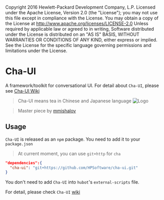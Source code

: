 ###
Copyright 2016 Hewlett-Packard Development Company, L.P.
Licensed under the Apache License, Version 2.0 (the "License");
you may not use this file except in compliance with the License.
You may obtain a copy of the License at
http://www.apache.org/licenses/LICENSE-2.0
Unless required by applicable law or agreed to in writing,
Software distributed under the License is distributed on an "AS IS" BASIS,
WITHOUT WARRANTIES OR CONDITIONS OF ANY KIND, either express or implied.
See the License for the specific language governing permissions and limitations under the License.
###


# Cha-UI
A framework/toolkit for conversational UI. For detail about `Cha-UI`, please see [Cha-UI Wiki](https://github.com/HPSoftware/cha/wiki)

> Cha-UI means tea in Chinese and Japanese language
![Logo](https://github.com/HPSoftware/cha-ui/wiki/Cha_small.png)

> Master piece by [mmishalov](https://hpesw-chatops-dev.slack.com/team/mmishalov)

## Usage

`Cha-UI` is released as an `npm` package. You need to add it to your `package.json`
> At current moment, you can use `git+http` for `cha`

```json
"dependencies":{
  "cha-ui": "git+https://github.com/HPSoftware/cha-ui.git"
}
```

You don't need to add `Cha-UI` into `hubot`'s `external-scripts` file.

For detail, please check `Cha-UI` [wiki](https://github.com/HPSoftware/cha-ui/wiki)
